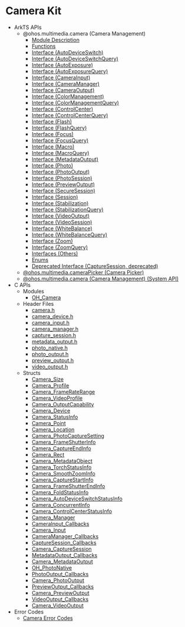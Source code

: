 # Camera Kit

- ArkTS APIs<!--camera-arkts-->
  - @ohos.multimedia.camera (Camera Management)<!--js-apis-camera-->
    - [Module Description](arkts-apis-camera.md)
    - [Functions](arkts-apis-camera-f.md)
    - [Interface (AutoDeviceSwitch)](arkts-apis-camera-AutoDeviceSwitch.md)
    - [Interface (AutoDeviceSwitchQuery)](arkts-apis-camera-AutoDeviceSwitchQuery.md)
    - [Interface (AutoExposure)](arkts-apis-camera-AutoExposure.md)
    - [Interface (AutoExposureQuery)](arkts-apis-camera-AutoExposureQuery.md)
    - [Interface (CameraInput)](arkts-apis-camera-CameraInput.md)
    - [Interface (CameraManager)](arkts-apis-camera-CameraManager.md)
    - [Interface (CameraOutput)](arkts-apis-camera-CameraOutput.md)
    - [Interface (ColorManagement)](arkts-apis-camera-ColorManagement.md)
    - [Interface (ColorManagementQuery)](arkts-apis-camera-ColorManagementQuery.md)
    - [Interface (ControlCenter)](arkts-apis-camera-ControlCenter.md)
    - [Interface (ControlCenterQuery)](arkts-apis-camera-ControlCenterQuery.md)
    - [Interface (Flash)](arkts-apis-camera-Flash.md)
    - [Interface (FlashQuery)](arkts-apis-camera-FlashQuery.md)
    - [Interface (Focus)](arkts-apis-camera-Focus.md)
    - [Interface (FocusQuery)](arkts-apis-camera-FocusQuery.md)
    - [Interface (Macro)](arkts-apis-camera-Macro.md)
    - [Interface (MacroQuery)](arkts-apis-camera-MacroQuery.md)
    - [Interface (MetadataOutput)](arkts-apis-camera-MetadataOutput.md)
    - [Interface (Photo)](arkts-apis-camera-Photo.md)
    - [Interface (PhotoOutput)](arkts-apis-camera-PhotoOutput.md)
    - [Interface (PhotoSession)](arkts-apis-camera-PhotoSession.md)
    - [Interface (PreviewOutput)](arkts-apis-camera-PreviewOutput.md)
    - [Interface (SecureSession)](arkts-apis-camera-SecureSession.md)
    - [Interface (Session)](arkts-apis-camera-Session.md)
    - [Interface (Stabilization)](arkts-apis-camera-Stabilization.md)
    - [Interface (StabilizationQuery)](arkts-apis-camera-StabilizationQuery.md)
    - [Interface (VideoOutput)](arkts-apis-camera-VideoOutput.md)
    - [Interface (VideoSession)](arkts-apis-camera-VideoSession.md)
    - [Interface (WhiteBalance)](arkts-apis-camera-WhiteBalance.md)
    - [Interface (WhiteBalanceQuery)](arkts-apis-camera-WhiteBalanceQuery.md)
    - [Interface (Zoom)](arkts-apis-camera-Zoom.md)
    - [Interface (ZoomQuery)](arkts-apis-camera-ZoomQuery.md)
    - [Interfaces (Others)](arkts-apis-camera-i.md)
    - [Enums](arkts-apis-camera-e.md)
    - [Deprecated Interface (CaptureSession, deprecated)](arkts-apis-camera-CaptureSession.md)
  - [@ohos.multimedia.cameraPicker (Camera Picker)](js-apis-cameraPicker.md)
  <!--Del-->
  - [@ohos.multimedia.camera (Camera Management) (System API)](js-apis-camera-sys.md)
  <!--DelEnd-->
- C APIs<!--camera-c-->
  - Modules<!--camera-module-->
    - [OH_Camera](capi-oh-camera.md)
  - Header Files<!--camera-headerfile-->
    - [camera.h](capi-camera-h.md)
    - [camera_device.h](capi-camera-device-h.md)
    - [camera_input.h](capi-camera-input-h.md)
    - [camera_manager.h](capi-camera-manager-h.md)
    - [capture_session.h](capi-capture-session-h.md)
    - [metadata_output.h](capi-metadata-output-h.md)
    - [photo_native.h](capi-photo-native-h.md)
    - [photo_output.h](capi-photo-output-h.md)
    - [preview_output.h](capi-preview-output-h.md)
    - [video_output.h](capi-video-output-h.md)
  - Structs<!--camera-struct-->
    - [Camera_Size](capi-oh-camera-camera-size.md)
    - [Camera_Profile](capi-oh-camera-camera-profile.md)
    - [Camera_FrameRateRange](capi-oh-camera-camera-frameraterange.md)
    - [Camera_VideoProfile](capi-oh-camera-camera-videoprofile.md)
    - [Camera_OutputCapability](capi-oh-camera-camera-outputcapability.md)
    - [Camera_Device](capi-oh-camera-camera-device.md)
    - [Camera_StatusInfo](capi-oh-camera-camera-statusinfo.md)
    - [Camera_Point](capi-oh-camera-camera-point.md)
    - [Camera_Location](capi-oh-camera-camera-location.md)
    - [Camera_PhotoCaptureSetting](capi-oh-camera-camera-photocapturesetting.md)
    - [Camera_FrameShutterInfo](capi-oh-camera-camera-frameshutterinfo.md)
    - [Camera_CaptureEndInfo](capi-oh-camera-camera-captureendinfo.md)
    - [Camera_Rect](capi-oh-camera-camera-rect.md)
    - [Camera_MetadataObject](capi-oh-camera-camera-metadataobject.md)
    - [Camera_TorchStatusInfo](capi-oh-camera-camera-torchstatusinfo.md)
    - [Camera_SmoothZoomInfo](capi-oh-camera-camera-smoothzoominfo.md)
    - [Camera_CaptureStartInfo](capi-oh-camera-camera-capturestartinfo.md)
    - [Camera_FrameShutterEndInfo](capi-oh-camera-camera-frameshutterendinfo.md)
    - [Camera_FoldStatusInfo](capi-oh-camera-camera-foldstatusinfo.md)
    - [Camera_AutoDeviceSwitchStatusInfo](capi-oh-camera-camera-autodeviceswitchstatusinfo.md)
    - [Camera_ConcurrentInfo](capi-oh-camera-camera-concurrentinfo.md)
    - [Camera_ControlCenterStatusInfo](capi-oh-camera-camera-controlcenterstatusinfo.md)
    - [Camera_Manager](capi-oh-camera-camera-manager.md)
    - [CameraInput_Callbacks](capi-oh-camera-camerainput-callbacks.md)
    - [Camera_Input](capi-oh-camera-camera-input.md)
    - [CameraManager_Callbacks](capi-oh-camera-cameramanager-callbacks.md)
    - [CaptureSession_Callbacks](capi-oh-camera-capturesession-callbacks.md)
    - [Camera_CaptureSession](capi-oh-camera-camera-capturesession.md)
    - [MetadataOutput_Callbacks](capi-oh-camera-metadataoutput-callbacks.md)
    - [Camera_MetadataOutput](capi-oh-camera-camera-metadataoutput.md)
    - [OH_PhotoNative](capi-oh-camera-oh-photonative.md)
    - [PhotoOutput_Callbacks](capi-oh-camera-photooutput-callbacks.md)
    - [Camera_PhotoOutput](capi-oh-camera-camera-photooutput.md)
    - [PreviewOutput_Callbacks](capi-oh-camera-previewoutput-callbacks.md)
    - [Camera_PreviewOutput](capi-oh-camera-camera-previewoutput.md)
    - [VideoOutput_Callbacks](capi-oh-camera-videooutput-callbacks.md)
    - [Camera_VideoOutput](capi-oh-camera-camera-videooutput.md)
- Error Codes<!--camera-arkts-errcode-->
  - [Camera Error Codes](errorcode-camera.md)
